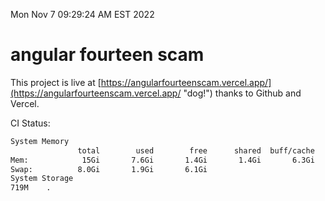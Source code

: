 Mon Nov  7 09:29:24 AM EST 2022

# angular fourteen scam


This project is live at [https://angularfourteenscam.vercel.app/](https://angularfourteenscam.vercel.app/ "dog!") thanks to Github and Vercel.

CI Status: 

```bash
System Memory
               total        used        free      shared  buff/cache   available
Mem:            15Gi       7.6Gi       1.4Gi       1.4Gi       6.3Gi       6.0Gi
Swap:          8.0Gi       1.9Gi       6.1Gi
System Storage
719M	.
